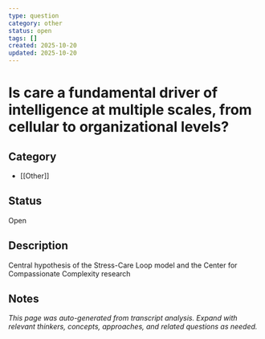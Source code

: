 ```yaml
---
type: question
category: other
status: open
tags: []
created: 2025-10-20
updated: 2025-10-20
---
```


# Is care a fundamental driver of intelligence at multiple scales, from cellular to organizational levels?

## Category

- [[Other]]

## Status

Open

## Description

Central hypothesis of the Stress-Care Loop model and the Center for Compassionate Complexity research

## Notes

*This page was auto-generated from transcript analysis. Expand with relevant thinkers, concepts, approaches, and related questions as needed.*
